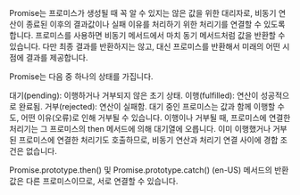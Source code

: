 Promise는 프로미스가 생성될 때 꼭 알 수 있지는 않은 값을 위한 대리자로, 비동기 연산이 종료된 이후의 결과값이나 실패 이유를 처리하기 위한 처리기를 연결할 수 있도록 합니다. 프로미스를 사용하면 비동기 메서드에서 마치 동기 메서드처럼 값을 반환할 수 있습니다. 다만 최종 결과를 반환하지는 않고, 대신 프로미스를 반환해서 미래의 어떤 시점에 결과를 제공합니다.

Promise는 다음 중 하나의 상태를 가집니다.

대기(pending): 이행하거나 거부되지 않은 초기 상태.
이행(fulfilled): 연산이 성공적으로 완료됨.
거부(rejected): 연산이 실패함.
대기 중인 프로미스는 값과 함께 이행할 수도, 어떤 이유(오류)로 인해 거부될 수 있습니다. 이행이나 거부될 때, 프로미스에 연결한 처리기는 그 프로미스의 then 메서드에 의해 대기열에 오릅니다. 이미 이행했거나 거부된 프로미스에 연결한 처리기도 호출하므로, 비동기 연산과 처리기 연결 사이에 경합 조건은 없습니다.

Promise.prototype.then() 및 Promise.prototype.catch() (en-US) 메서드의 반환 값은 다른 프로미스이므로, 서로 연결할 수 있습니다.

